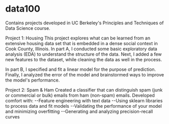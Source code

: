 # data100
Contains projects developed in UC Berkeley's Principles and Techniques of Data Science course.

Project 1: Housing
This project explores what can be learned from an extensive housing data set that is embedded in a dense social context in Cook County, Illinois.
In part A, I conducted some basic exploratory data analysis (EDA) to understand the structure of the data. 
Next, I added a few new features to the dataset, while cleaning the data as well in the process.

In part B, I specified and fit a linear model for the purpose of prediction. 
Finally, I analyzed the error of the model and brainstormed ways to improve the model's performance.

Project 2: Spam & Ham
Created a classifier that can distinguish spam (junk or commercial or bulk) emails from ham (non-spam) emails. 
Developed comfort with:
--Feature engineering with text data
--Using sklearn libraries to process data and fit models
--Validating the performance of your model and minimizing overfitting
--Generating and analyzing precision-recall curves
